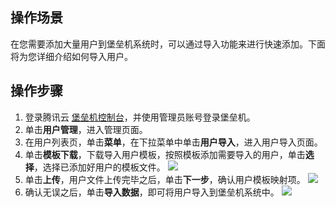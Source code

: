 ## 操作场景
在您需要添加大量用户到堡垒机系统时，可以通过导入功能来进行快速添加。下面将为您详细介绍如何导入用户。


## 操作步骤


1. 登录腾讯云 [堡垒机控制台](https://console.cloud.tencent.com/cds/dasb)，并使用管理员账号登录堡垒机。
2. 单击**用户管理**，进入管理页面。
3. 在用户列表页，单击**菜单**，在下拉菜单中单击**用户导入**，进入用户导入页面。
4. 单击**模板下载**，下载导入用户模板，按照模板添加需要导入的用户，单击**选择**，选择已添加好用户的模板文件。
![](https://main.qcloudimg.com/raw/bed48f5a93d93cfa1fdd6675e53521ad.png)
5. 单击**上传**，用户文件上传完毕之后，单击**下一步**，确认用户模板映射项。
![](https://main.qcloudimg.com/raw/7611c539495cf5a7b6824050cc327091.png)
6. 确认无误之后，单击**导入数据**，即可将用户导入到堡垒机系统中。
![](https://main.qcloudimg.com/raw/ea57fd362cf6914649a494481de5b07c.png)

